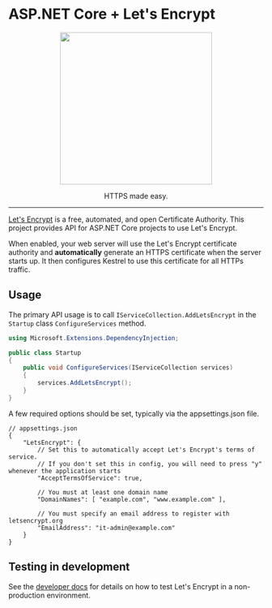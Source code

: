 ASP.NET Core + Let's Encrypt
============================

<div>
   <p align="center"><img src="https://letsencrypt.org/images/le-logo-wide.png" width="300" /></p>
   <p align="center">
HTTPS made easy.
    </p>
</div>

---------------------------

[Let's Encrypt](https://letsencrypt.org/) is a free, automated, and open Certificate Authority.
This project provides API for ASP.NET Core projects to use Let's Encrypt.

When enabled, your web server will use the Let's Encrypt certificate authority
and **automatically** generate an HTTPS certificate when the server starts up. It then configures Kestrel to use this certificate for all HTTPs traffic.

## Usage

The primary API usage is to call `IServiceCollection.AddLetsEncrypt` in the `Startup` class `ConfigureServices` method.

```csharp
using Microsoft.Extensions.DependencyInjection;

public class Startup
{
    public void ConfigureServices(IServiceCollection services)
    {
        services.AddLetsEncrypt();
    }
}
```

A few required options should be set, typically via the appsettings.json file.

```jsonc
// appsettings.json
{
    "LetsEncrypt": {
        // Set this to automatically accept Let's Encrypt's terms of service.
        // If you don't set this in config, you will need to press "y" whenever the application starts
        "AcceptTermsOfService": true,

        // You must at least one domain name
        "DomainNames": [ "example.com", "www.example.com" ],

        // You must specify an email address to register with letsencrypt.org
        "EmailAddress": "it-admin@example.com"
    }
}
```

## Testing in development

See the [developer docs](./CONTRIBUTING.md) for details on how to test Let's Encrypt in a non-production environment.
